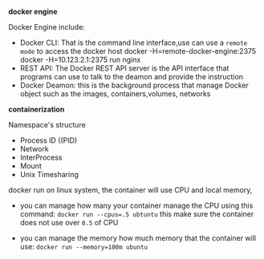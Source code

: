 **docker engine**

Docker Engine include:
- Docker CLI: That is the command line interface,use can use a `remote mode` to access the docker host 
	docker -H=remote-docker-engine:2375
	docker -H=10.123.2.1:2375 run nginx
- REST API: The Docker REST API server is the API interface that programs can use to talk to the deamon and provide the instruction
- Docker Deamon: this is the background process that manage Docker object such as the images, containers,volumes, networks 

**containerization**

Namespace's structure

- Process ID ((PID)
- Network
- InterProcess
- Mount
- Unix Timesharing

docker run on linux system, the container will use CPU and local memory,

- you can manage how many your container manage the CPU using this command: `docker run --cpus=.5 ubtuntu` 
this make sure the container does not use over `0.5` of CPU

- you can manage the memory how much memory that the container will use: `docker run --memory=100m ubuntu`
